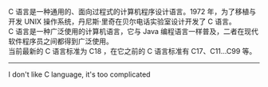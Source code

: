 C 语言是一种通用的、面向过程式的计算机程序设计语言。1972 年，为了移植与开发 UNIX 操作系统，丹尼斯·里奇在贝尔电话实验室设计开发了 C 语言。  
C 语言是一种广泛使用的计算机语言，它与 Java 编程语言一样普及，二者在现代软件程序员之间都得到广泛使用。  
当前最新的 C 语言标准为 C18 ，在它之前的 C 语言标准有 C17、C11...C99 等。
***
I don't like C language, it's too complicated